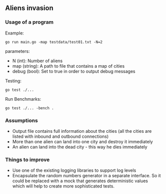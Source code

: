 ## Aliens invasion

### Usage of a program  
Example:

`go run main.go -map testdata/test01.txt -N=2`

parameters:  
- N (int): Number of aliens  
- map (string): A path to file that contains a map of cities
- debug (bool): Set to true in order to output debug messages

Testing:  

`go test ./...`

Run Benchmarks:

`go test ./... -bench .`

### Assumptions
- Output file contains full information about the cities (all the cities are listed with inbound and outbound connections)
- More than one alien can land into one city and destroy it immediately
- An alien can land into the dead city - this way he dies immediately

### Things to improve
- Use one of the existing logging libraries to support log levels
- Encapsulate the random numbers generator in a separate interface. So it could be replaced with a mock that generates deterministic values which will help to create more sophisticated tests.
